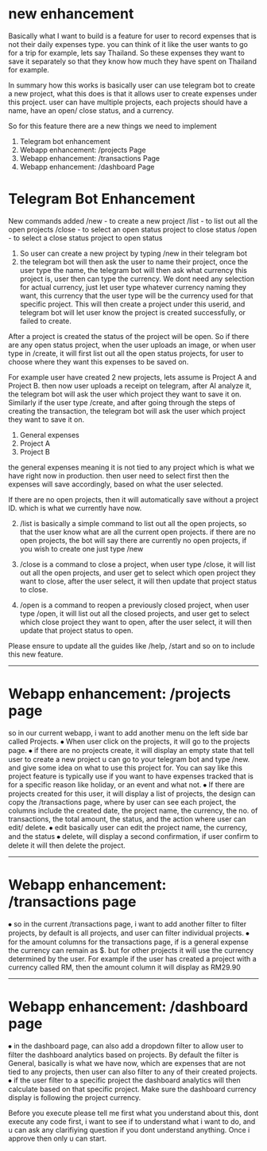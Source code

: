 # new enhancement

Basically what I want to build is a feature for user to record expenses that is not their daily expenses type. you can think of it like the user wants to go for a trip for example, lets say Thailand. So these expenses they want to save it separately so that they know how much they have spent on Thailand for example.  

In summary how this works is basically user can use telegram bot to create a new project, what this does is that it allows user to create expenses under this project. user can have multiple projects, each projects should have a name,  have an open/ close status, and a currency. 

So for this feature there are a new things we need to implement
1. Telegram bot enhancement
2. Webapp enhancement: /projects Page
3. Webapp enhancement: /transactions Page
3. Webapp enhancement: /dashboard Page

# Telegram Bot Enhancement

New commands added
/new - to create a new project
/list - to list out all the open projects
/close - to select an open status project to close status
/open - to select a close status project to open status

1. So user can create a new project by typing /new in their telegram bot
2. the telegram bot will then ask the user to name their project, once the user type the name, the telegram bot will then ask what currency this project is, user then can type the currency. We dont need any selection for actual currency, just let user type whatever currency naming they want, this currency that the user type will be the currency used for that specific project. This will then create a project under this userid, and telegram bot will let user know the project is created successfully, or failed to create. 

After a project is created the status of the project will be open. So if there are any open status project, when the user uploads an image, or when user type in /create, it will first list out all the open status projects, for user to choose where they want this expenses to be saved on. 

For example user have created 2 new projects, lets assume is Project A and Project B. then now user uploads a receipt on telegram, after AI analyze it, the telegram bot will ask the user which project they want to save it on. Similarly if the user type /create, and after going through the steps of creating the transaction, the telegram bot will ask the user which project they want to save it on.

1. General expenses
2. Project A
3. Project B

the general expenses meaning it is not tied to any project which is what we have right now in production. then user need to select first then the expenses will save accordingly, based on what the user selected.

If there are no open projects, then it will automatically save without a project ID. which is what we currently have now.

2. /list is basically a simple command to list out all the open projects, so that the user know what are all the current open projects. if there are no open projects, the bot will say there are currently no open projects, if you wish to create one just type /new

3. /close is a command to close a project, when user type /close, it will list out all the open projects, and user get to select which open project they want to close, after the user select, it will then update that project status to close. 

4. /open is a command to reopen a previously closed project, when user type /open, it will list out all the closed projects, and user get to select which close project they want to open, after the user select, it will then update that project status to open.

Please ensure to update all the guides like /help, /start and so on to include this new feature. 

---------

# Webapp enhancement: /projects page

so in our current webapp, i want to add another menu on the left side bar called Projects.
⦁	When user click on the projects, it will go to the projects page. 
⦁	if there are no projects create, it will display an empty state that tell user to create a new project u can go to your telegram bot and type /new. and give some idea on what to use this project for. You can say like this project feature is typically use if you want to have expenses tracked that is for a specific reason like holiday, or an event and what not. 
⦁	If there are projects created for this user, it will display a list of projects, the design can copy the /transactions page, where by user can see each project, the columns include the created date, the project name, the currency, the no. of transactions, the total amount, the status, and the action where user can edit/ delete. 
⦁	edit basically user can edit the project name, the currency, and the status
⦁	delete, will display a second confirmation, if user confirm to delete it will then delete the project.

--------

# Webapp enhancement: /transactions page

⦁	so in the current /transactions page, i want to add another filter to filter projects, by default is all projects, and user can filter individual projects. 
⦁	for the amount columns for the transactions page, if is a general expense the currency can remain as $. but for other projects it will use the currency determined by the user. For example if the user has created a project with a currency called RM, then the amount column it will display as RM29.90

--------

# Webapp enhancement: /dashboard page
⦁	in the dashboard page, can also add a dropdown filter to allow user to filter the dashboard analytics based on projects. By default the filter is General, basically is what we have now, which are expenses that are not tied to any projects, then user can also filter to any of their created projects. 
⦁	if the user filter to a specific project the dashboard analytics will then calculate based on that specific project. Make sure the dashboard currency display is following the project currency.

Before you execute please tell me first what you understand about this, dont execute any code first, i want to see if to understand what i want to do, and u can ask any clarifiying question if you dont understand anything. Once i approve then only u can start.

